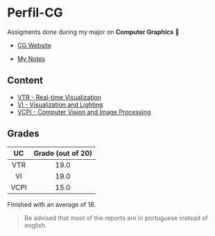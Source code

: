 # Perfil-CG

Assigments done during my major on **Computer Graphics** 👾

* [CG Website](https://uce-cg.di.uminho.pt/)

* [My Notes](https://wide-joke-855.notion.site/Computa-o-Gr-fica-MEI-ddc429380c654a6dbb7897194b0542c1)


## Content

* [VTR - Real-time Visualization](https://github.com/RuiArmada/Perfil-CG/tree/main/VTR%20-%20Real-time%20Visualization)
* [VI - Visualization and Lighting](https://github.com/RuiArmada/Perfil-CG/tree/main/VI%20-%20Visualization%20and%20Lighting)
* [VCPI - Computer Vision and Image Processing](https://github.com/RuiArmada/Perfil-CG/tree/main/VCPI%20-%20Computer%20Vision%20and%20Image%20Processing)

## Grades

| UC | Grade (out of 20) |
| :---: | :---: |
| VTR | 19.0 |
| VI | 19.0 |
| VCPI | 15.0 |

Finished with an average of 18.

> Be advised that most of the reports are in portuguese instead of english.
